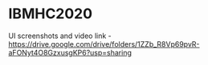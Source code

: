 # IBMHC2020
UI screenshots and video link -https://drive.google.com/drive/folders/1ZZb_R8Vp69pvR-aFONyt4O8GzxusgKP6?usp=sharing
